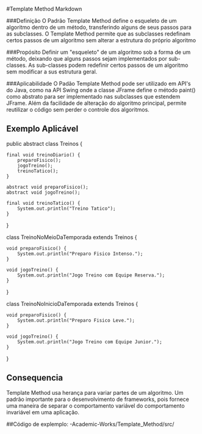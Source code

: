 #Template Method
Markdown

###Definição
O Padrão Template Method define o esqueleto de um algoritmo dentro de um método, transferindo alguns de seus passos para as subclasses. O Template Method permite que as subclasses redefinam certos passos de um algoritmo sem alterar a estrutura do próprio algoritmo

###Propósito
Definir um "esqueleto" de um algoritmo sob a forma de um método, deixando que alguns passos sejam implementados por sub-classes.
As sub-classes podem redefinir certos passos de um algoritmo sem modificar a sus estrutura geral.

###Aplicabilidade
O Padão Template Method pode ser utilizado em API's do Java, como na API Swing onde a classe JFrame define o método paint() como abstrato para ser implementado nas subclasses que estendem JFrame.
Além da facilidade de alteração do algoritmo principal, permite reutilizar o código sem perder o controle dos algoritmos.

## Exemplo Aplicável 

public abstract class Treinos {

	final void treinoDiario() {
		preparoFisico();
		jogoTreino();
		treinoTatico();
	}

	abstract void preparoFisico();
	abstract void jogoTreino();

	final void treinoTatico() {
		System.out.println("Treino Tatico");
	}

}

class TreinoNoMeioDaTemporada extends Treinos {

	void preparoFisico() {
		System.out.println("Preparo Fisico Intenso.");
	}

	void jogoTreino() {
		System.out.println("Jogo Treino com Equipe Reserva.");
	}
}

class TreinoNoInicioDaTemporada extends Treinos {

	void preparoFisico() {
		System.out.println("Preparo Fisico Leve.");
	}

	void jogoTreino() {
		System.out.println("Jogo Treino com Equipe Junior.");
	}

}

## Consequencia
Template Method usa herança para variar partes de um algoritmo.
Um padrão importante para o desenvolvimento de frameworks, pois fornece uma maneira de separar o comportamento variável do comportamento invariável em uma aplicação.

##Código de explemplo:
-Academic-Works/Template_Method/src/
